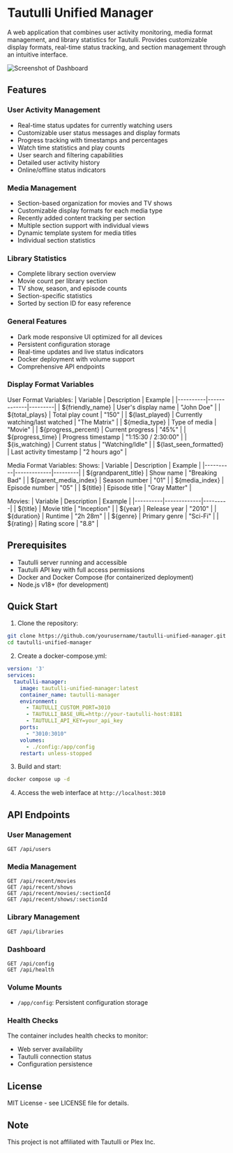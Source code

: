 # Tautulli Unified Manager

A web application that combines user activity monitoring, media format management, and library statistics for Tautulli. Provides customizable display formats, real-time status tracking, and section management through an intuitive interface.

![Screenshot of Dashboard](path_to_screenshot.png)

## Features

### User Activity Management
- Real-time status updates for currently watching users
- Customizable user status messages and display formats
- Progress tracking with timestamps and percentages
- Watch time statistics and play counts
- User search and filtering capabilities
- Detailed user activity history
- Online/offline status indicators

### Media Management
- Section-based organization for movies and TV shows
- Customizable display formats for each media type
- Recently added content tracking per section
- Multiple section support with individual views
- Dynamic template system for media titles
- Individual section statistics

### Library Statistics
- Complete library section overview
- Movie count per library section
- TV show, season, and episode counts
- Section-specific statistics
- Sorted by section ID for easy reference

### General Features
- Dark mode responsive UI optimized for all devices
- Persistent configuration storage
- Real-time updates and live status indicators
- Docker deployment with volume support
- Comprehensive API endpoints

### Display Format Variables

User Format Variables:
| Variable | Description | Example |
|----------|-------------|---------|
| ${friendly_name} | User's display name | "John Doe" |
| ${total_plays} | Total play count | "150" |
| ${last_played} | Currently watching/last watched | "The Matrix" |
| ${media_type} | Type of media | "Movie" |
| ${progress_percent} | Current progress | "45%" |
| ${progress_time} | Progress timestamp | "1:15:30 / 2:30:00" |
| ${is_watching} | Current status | "Watching/Idle" |
| ${last_seen_formatted} | Last activity timestamp | "2 hours ago" |

Media Format Variables:
Shows:
| Variable | Description | Example |
|----------|-------------|---------|
| ${grandparent_title} | Show name | "Breaking Bad" |
| ${parent_media_index} | Season number | "01" |
| ${media_index} | Episode number | "05" |
| ${title} | Episode title | "Gray Matter" |

Movies:
| Variable | Description | Example |
|----------|-------------|---------|
| ${title} | Movie title | "Inception" |
| ${year} | Release year | "2010" |
| ${duration} | Runtime | "2h 28m" |
| ${genre} | Primary genre | "Sci-Fi" |
| ${rating} | Rating score | "8.8" |

## Prerequisites

- Tautulli server running and accessible
- Tautulli API key with full access permissions
- Docker and Docker Compose (for containerized deployment)
- Node.js v18+ (for development)

## Quick Start

1. Clone the repository:
```bash
git clone https://github.com/yourusername/tautulli-unified-manager.git
cd tautulli-unified-manager
```

2. Create a docker-compose.yml:
```yaml
version: '3'
services:
  tautulli-manager:
    image: tautulli-unified-manager:latest
    container_name: tautulli-manager
    environment:
      - TAUTULLI_CUSTOM_PORT=3010
      - TAUTULLI_BASE_URL=http://your-tautulli-host:8181
      - TAUTULLI_API_KEY=your_api_key
    ports:
      - "3010:3010"
    volumes:
      - ./config:/app/config
    restart: unless-stopped
```

3. Build and start:
```bash
docker compose up -d
```

4. Access the web interface at `http://localhost:3010`

## API Endpoints

### User Management
```
GET /api/users
```

### Media Management
```
GET /api/recent/movies
GET /api/recent/shows
GET /api/recent/movies/:sectionId
GET /api/recent/shows/:sectionId
```

### Library Management
```
GET /api/libraries
```

### Dashboard
```
GET /api/config
GET /api/health
```

### Volume Mounts
- `/app/config`: Persistent configuration storage

### Health Checks
The container includes health checks to monitor:
- Web server availability
- Tautulli connection status
- Configuration persistence

## License

MIT License - see LICENSE file for details.

## Note

This project is not affiliated with Tautulli or Plex Inc.